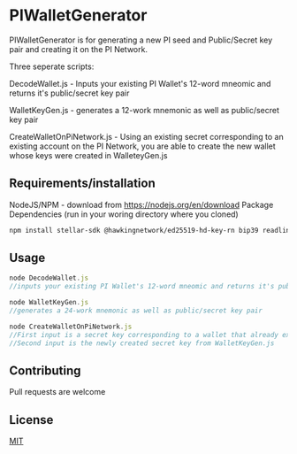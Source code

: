 # PIWalletGenerator

PIWalletGenerator is for generating a new PI seed and Public/Secret key pair and creating it on the PI Network.

Three seperate scripts:

DecodeWallet.js - Inputs your existing PI Wallet's 12-word mneomic and returns it's public/secret key pair

WalletKeyGen.js - generates a 12-work mnemonic as well as public/secret key pair

CreateWalletOnPiNetwork.js - Using an existing secret corresponding to an existing account on the PI Network, you are able to create the new wallet whose keys were created in WalleteyGen.js

## Requirements/installation
NodeJS/NPM - download from https://nodejs.org/en/download
Package Dependencies (run in your woring directory where you cloned)
```bash
npm install stellar-sdk @hawkingnetwork/ed25519-hd-key-rn bip39 readline
```

## Usage

```javascript
node DecodeWallet.js
//inputs your existing PI Wallet's 12-word mneomic and returns it's public/secret key pair
```

```javascript
node WalletKeyGen.js
//generates a 24-work mnemonic as well as public/secret key pair
```

```javascript
node CreateWalletOnPiNetwork.js
//First input is a secret key corresponding to a wallet that already exists on the PI network
//Second input is the newly created secret key from WalletKeyGen.js
```

## Contributing

Pull requests are welcome

## License

[MIT](https://choosealicense.com/licenses/mit/)